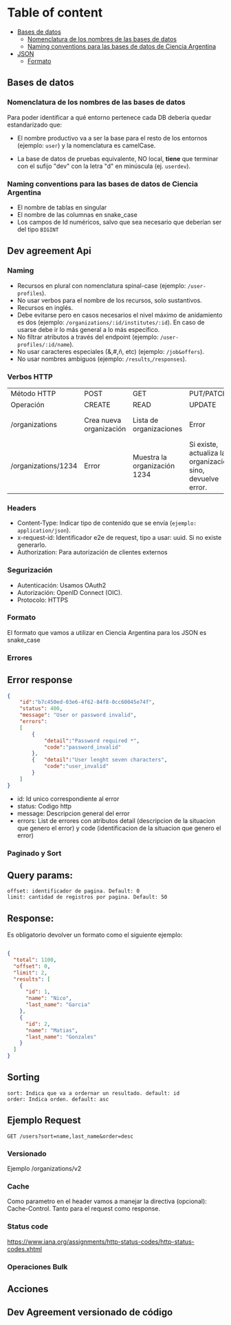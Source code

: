 # Table of content

- [Bases de datos](#bases-de-datos)
	- [Nomenclatura de los nombres de las bases de datos](#nomenclatura-de-los-nombres-de-las-bases-de-datos)
	- [Naming conventions para las bases de datos de Ciencia Argentina](#naming-conventions-para-las-bases-de-datos-de-ciencia-argentina)
- [JSON](#json)
	- [Formato](#formato)

## Bases de datos

### Nomenclatura de los nombres de las bases de datos
Para poder identificar a qué entorno pertenece cada DB debería quedar estandarizado que:

- El nombre productivo va a ser la base para el resto de los entornos (ejemplo: `user`) y la nomenclatura es camelCase.
	
- La base de datos de pruebas equivalente, NO local, **tiene** que terminar con el sufijo "dev" con la letra "d" en minúscula (ej. `userdev`).

### Naming conventions para las bases de datos de Ciencia Argentina
- El nombre de tablas en singular
- El nombre de las columnas en snake_case
- Los campos de Id numéricos, salvo que sea necesario que deberían ser del tipo `BIGINT`

## Dev agreement Api

### Naming 
- Recursos en plural con nomenclatura spinal-case (ejemplo: `/user-profiles`).
- No usar verbos para el nombre de los recursos, solo sustantivos.
- Recursos en inglés. 
- Debe evitarse pero en casos necesarios el nivel máximo de anidamiento es dos (ejemplo: `/organizations/:id/institutes/:id`). 
En caso de usarse debe ir lo más general a lo más especifico. 
- No filtrar atributos a través del endpoint (ejemplo: `/user-profiles/:id/name`).
- No usar caracteres especiales (&,#,ñ, etc) (ejemplo: `/job&offers`). 
- No usar nombres ambiguos (ejemplo: `/results`,`/responses`).

### Verbos HTTP

<table>
  <tr>
    <td>Método HTTP</td>
    <td>POST</td>
    <td>GET</td>
    <td>PUT/PATCH</td>
    <td>DELETE</td>
  </tr>
  <tr>
    <td>Operación</td>
    <td>CREATE</td>
    <td>READ</td>
    <td>UPDATE</td>
    <td>DELETE</td>
  </tr>
  <tr>
    <td>/organizations</td>
    <td>Crea nueva organización</td>
    <td>Lista de organizaciones</td>
    <td>Error</td>
    <td>Elimina todas las organizaciones</td>
  </tr>
  <tr>
    <td>/organizations/1234</td>
    <td>Error</td>
    <td>Muestra la organización 1234</td>
    <td>Si existe, actualiza la organización; sino, devuelve error.</td>
    <td>Borra 1234</td>
  </tr>
</table>

### Headers

- Content-Type: Indicar tipo de contenido que se envía (`ejemplo: application/json`).
- x-request-id: Identificador e2e de request, tipo a usar: uuid. Si no existe generarlo.
- Authorization: Para autorización de clientes externos

### Segurización
- Autenticación: Usamos OAuth2
- Autorización: OpenID Connect (OIC). 
- Protocolo: HTTPS

### Formato

El formato que vamos a utilizar en Ciencia Argentina para los JSON es snake_case

### Errores

## Error response

```json
{
    "id":"b7c450ed-03e6-4f62-84f8-0cc60045e74f",
    "status": 400,
    "message": "User or password invalid",
    "errors": 
    [
        {
            "detail":"Password required *",
            "code":"password_invalid"
        },
        {   "detail":"User lenght seven characters",
            "code":"user_invalid"
        }
    ] 
}
```

- id: Id unico correspondiente al error
- status: Codigo http
- message: Descripcion general del error
- errors: List de errores con atributos detail (descripcion de la situacion que genero el error) y code (identificacion de la situacion que genero el error)

### Paginado y Sort

## Query params: 

```
offset: identificador de pagina. Default: 0  
limit: cantidad de registros por pagina. Default: 50
```

## Response: 

Es obligatorio devolver un formato como el siguiente ejemplo:

```json

{
  "total": 1100,
  "offset": 0,
  "limit": 2,
  "results": [
    {
      "id": 1,
      "name": "Nico",
      "last_name": "Garcia"
    },
    {
      "id": 2,
      "name": "Matias",
      "last_name": "Gonzales"
    }
  ]
}

```

## Sorting

```
sort: Indica que va a ordernar un resultado. default: id
order: Indica orden. default: asc
```

## Ejemplo Request

```
GET /users?sort=name,last_name&order=desc
```

### Versionado

Ejemplo /organizations/v2

### Cache

Como parametro en el header vamos a manejar la directiva (opcional): Cache-Control. Tanto para el request como response. 

### Status code

https://www.iana.org/assignments/http-status-codes/http-status-codes.xhtml

### Operaciones Bulk

## Acciones

## Dev Agreement versionado de código
